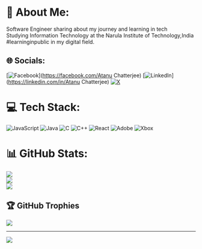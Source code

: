# 💫 About Me:
Software Engineer sharing about my journey and learning in tech<br>Studying Information Technology at the Narula Institute of Technology,India<br>#learninginpublic in my digital field.<br>


## 🌐 Socials:
[![Facebook](https://img.shields.io/badge/Facebook-%231877F2.svg?logo=Facebook&logoColor=white)](https://facebook.com/Atanu Chatterjee) [![LinkedIn](https://img.shields.io/badge/LinkedIn-%230077B5.svg?logo=linkedin&logoColor=white)](https://linkedin.com/in/Atanu Chatterjee) [![X](https://img.shields.io/badge/X-black.svg?logo=X&logoColor=white)](https://x.com/@xzorcz) 

# 💻 Tech Stack:
![JavaScript](https://img.shields.io/badge/javascript-%23323330.svg?style=for-the-badge&logo=javascript&logoColor=%23F7DF1E) ![Java](https://img.shields.io/badge/java-%23ED8B00.svg?style=for-the-badge&logo=openjdk&logoColor=white) ![C](https://img.shields.io/badge/c-%2300599C.svg?style=for-the-badge&logo=c&logoColor=white) ![C++](https://img.shields.io/badge/c++-%2300599C.svg?style=for-the-badge&logo=c%2B%2B&logoColor=white) ![React](https://img.shields.io/badge/react-%2320232a.svg?style=for-the-badge&logo=react&logoColor=%2361DAFB) ![Adobe](https://img.shields.io/badge/adobe-%23FF0000.svg?style=for-the-badge&logo=adobe&logoColor=white) ![Xbox](https://img.shields.io/badge/xbox-%23107C10.svg?style=for-the-badge&logo=xbox&logoColor=white)
# 📊 GitHub Stats:
![](https://github-readme-stats.vercel.app/api?username=Zeus-here18&theme=dark&hide_border=false&include_all_commits=false&count_private=false)<br/>
![](https://github-readme-streak-stats.herokuapp.com/?user=Zeus-here18&theme=dark&hide_border=false)<br/>
![](https://github-readme-stats.vercel.app/api/top-langs/?username=Zeus-here18&theme=dark&hide_border=false&include_all_commits=false&count_private=false&layout=compact)

## 🏆 GitHub Trophies
![](https://github-profile-trophy.vercel.app/?username=Zeus-here18&theme=radical&no-frame=false&no-bg=true&margin-w=4)

---
[![](https://visitcount.itsvg.in/api?id=Zeus-here18&icon=0&color=0)](https://visitcount.itsvg.in)

<!-- Proudly created with GPRM ( https://gprm.itsvg.in ) -->
